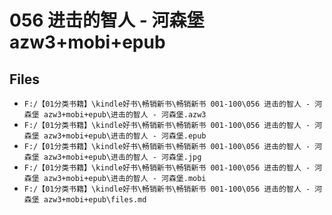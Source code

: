 # 056 进击的智人 - 河森堡 azw3+mobi+epub

## Files

- `F:/【01分类书籍】\kindle好书\畅销新书\畅销新书 001-100\056 进击的智人 - 河森堡 azw3+mobi+epub\进击的智人 - 河森堡.azw3`
- `F:/【01分类书籍】\kindle好书\畅销新书\畅销新书 001-100\056 进击的智人 - 河森堡 azw3+mobi+epub\进击的智人 - 河森堡.epub`
- `F:/【01分类书籍】\kindle好书\畅销新书\畅销新书 001-100\056 进击的智人 - 河森堡 azw3+mobi+epub\进击的智人 - 河森堡.jpg`
- `F:/【01分类书籍】\kindle好书\畅销新书\畅销新书 001-100\056 进击的智人 - 河森堡 azw3+mobi+epub\进击的智人 - 河森堡.mobi`
- `F:/【01分类书籍】\kindle好书\畅销新书\畅销新书 001-100\056 进击的智人 - 河森堡 azw3+mobi+epub\files.md`
